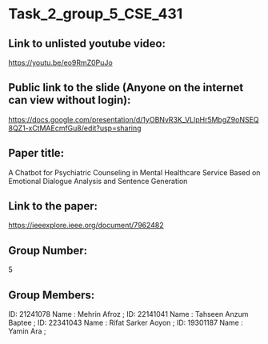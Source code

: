 # Task_2_group_5_CSE_431

Link to unlisted youtube video:
-------------------------------------------
https://youtu.be/eo9RmZ0PuJo

Public link to the slide (Anyone on the internet can view without login):
---------------------------------------------------------------------------
https://docs.google.com/presentation/d/1yOBNvR3K_VLlpHr5MbgZ9oNSEQ8QZ1-xCtMAEcmfGu8/edit?usp=sharing

Paper title:
------------------
A Chatbot for Psychiatric Counseling in Mental Healthcare Service Based on Emotional Dialogue Analysis and Sentence Generation

Link to the paper:
-------------------
https://ieeexplore.ieee.org/document/7962482

Group Number:
---------------
5

Group Members:
--------------------------
ID: 21241078 Name : Mehrin Afroz ;
ID: 22141041 Name : Tahseen Anzum Baptee ;
ID: 22341043 Name : Rifat Sarker Aoyon ;
ID: 19301187 Name : Yamin Ara ;

